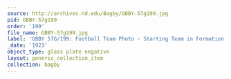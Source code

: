 ```yaml
---
source: http://archives.nd.edu/Bagby/GBBY-57g199.jpg
pid: GBBY-57g199
order: '199'
file_name: GBBY-57g199.jpg
label: 'GBBY 57G/199: Football Team Photo - Starting Team in Formation - 1923'
_date: '1923'
object_type: glass plate negative
layout: generic_collection_item
collection: bagby
---
```

